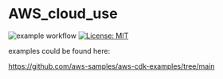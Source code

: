 # AWS_cloud_use

![example workflow](https://github.com/comsompom/AWS_cloud_use/actions/workflows/pylint.yml/badge.svg)
[![License: MIT](https://cdn.prod.website-files.com/5e0f1144930a8bc8aace526c/65dd9eb5aaca434fac4f1c34_License-MIT-blue.svg)](/LICENSE)

examples could be found here:

https://github.com/aws-samples/aws-cdk-examples/tree/main

